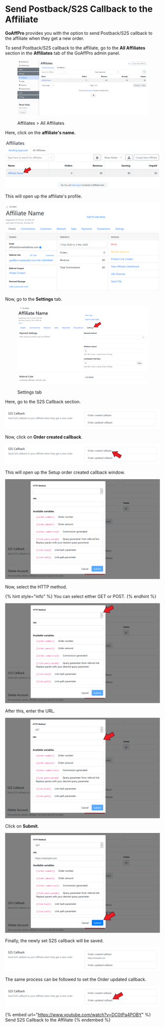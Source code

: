 # Send Postback/S2S Callback to the Affiliate

**GoAffPro** provides you with the option to send Postback/S2S callback to the affiliate when they get a new order.

To send Postback/S2S callback to the affiliate, go to the **All Affiliates** section in the **Affiliates** tab of the GoAffPro admin panel.

<figure><img src="../../../.gitbook/assets/image (3520).png" alt=""><figcaption><p>Affiliates > All Affiliates</p></figcaption></figure>

Here, click on the **affiliate's name.**

![Click on the affiliate's name](<../../../.gitbook/assets/Annotation 2020-03-03 013129.png>)

This will open up the affiliate's profile.

![Affiliate Profile](<../../../.gitbook/assets/Annotation 2020-03-03 013817 (1).png>)

Now, go to the **Settings** tab.

<figure><img src="../../../.gitbook/assets/Screenshot 2024-09-30 2021492.png" alt=""><figcaption><p>Settings tab</p></figcaption></figure>

Here, go to the S2S Callback section.

![S2S Callback](<../../../.gitbook/assets/image (2171).png>)

Now, click on **Order created callback**.

![Click on Order created callback](<../../../.gitbook/assets/Screenshot 2020-09-29 173826 (1).png>)

This will open up the Setup order created callback window.

![Order created callback](<../../../.gitbook/assets/image (822).png>)

Now, select the HTTP method.

{% hint style="info" %}
You can select either GET or POST.
{% endhint %}

![Select the HTTP method](<../../../.gitbook/assets/Screenshot 2020-09-29 174201.png>)

After this, enter the URL.

![Enter the URL](<../../../.gitbook/assets/Screenshot 2020-09-29 174433.png>)

Click on **Submit**.

![Click on Submit](<../../../.gitbook/assets/Screenshot 2020-09-29 174647.png>)

Finally, the newly set S2S callback will be saved.

![S2S Callback saved](<../../../.gitbook/assets/image (385).png>)

The same process can be followed to set the Order updated callback.

![](<../../../.gitbook/assets/Screenshot 2020-09-29 175150.png>)

{% embed url="https://www.youtube.com/watch?v=DC0tPa4POBY" %}
Send S2S Callback to the Affiliate
{% endembed %}
